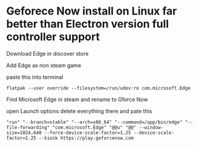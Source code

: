 # Geforece Now install on Linux far better than Electron version full controller support

Download Edge in discover store

Add Edge as non steam game

paste this into terminal
```
flatpak --user override --filesystem=/run/udev:ro com.microsoft.Edge

```
Find Microsoft Edge in steam and rename to Gforce Now

open Launch options delete everything there and pate this

```
"run" "--branch=stable" "--arch=x86_64" "--command=/app/bin/edge" "--file-forwarding" "com.microsoft.Edge" "@@u" "@@" --window-size=1024,640 --force-device-scale-factor=1.25 --device-scale-factor=1.25 --kiosk https://play.geforcenow.com

```
